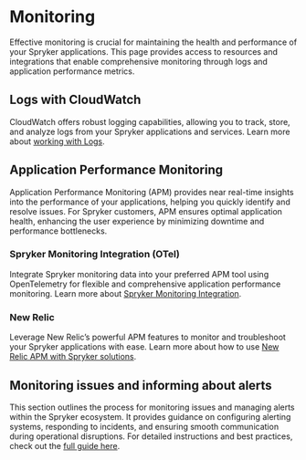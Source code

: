 # Monitoring

Effective monitoring is crucial for maintaining the health and performance of your Spryker applications. This page provides access to resources and integrations that enable comprehensive monitoring through logs and application performance metrics.

## Logs with CloudWatch
CloudWatch offers robust logging capabilities, allowing you to track, store, and analyze logs from your Spryker applications and services. Learn more about [working with Logs](/docs/ca/dev/working-with-logs.md).

## Application Performance Monitoring
Application Performance Monitoring (APM) provides near real-time insights into the performance of your applications, helping you quickly identify and resolve issues. For Spryker customers, APM ensures optimal application health, enhancing the user experience by minimizing downtime and performance bottlenecks.
### Spryker Monitoring Integration (OTel)
Integrate Spryker monitoring data into your preferred APM tool using OpenTelemetry for flexible and comprehensive application performance monitoring. Learn more about [Spryker Monitoring Integration](/docs/ca/dev/spryker-monitoring-integration.md).

### New Relic
Leverage New Relic’s powerful APM features to monitor and troubleshoot your Spryker applications with ease. Learn more about how to use [New Relic APM with Spryker solutions](/docs/dg/dev/integrate-and-configure/configure-services.html#new-relic).

## Monitoring issues and informing about alerts
This section outlines the process for monitoring issues and managing alerts within the Spryker ecosystem. It provides guidance on configuring alerting systems, responding to incidents, and ensuring smooth communication during operational disruptions. For detailed instructions and best practices, check out the [full guide here](/docs/ca/dev/monitoring-issues-and-informing-about-alerts.html#what-is-monitored#what-is-monitored).
                                                                                                

